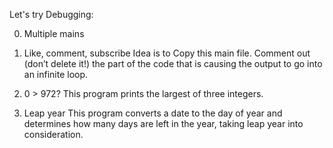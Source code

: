 Let's try Debugging:

0. Multiple mains

1. Like, comment, subscribe
Idea is to Copy this main file. Comment out (don’t delete it!) the part of the code that is causing the output to go into an infinite loop.

2. 0 > 972?
This program prints the largest of three integers.

3. Leap year
This program converts a date to the day of year and determines how many days are left in the year, taking leap year into consideration.
